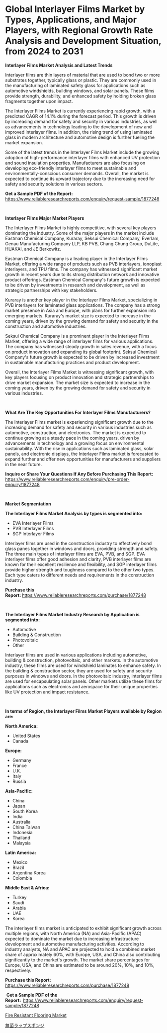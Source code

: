 <p><h1>Global Interlayer Films Market by Types, Applications, and Major Players, with Regional Growth Rate Analysis and Development Situation, from 2024 to 2031</h1></p><p><strong>Interlayer Films Market Analysis and Latest Trends</strong></p>
<p><p>Interlayer films are thin layers of material that are used to bond two or more substrates together, typically glass or plastic. They are commonly used in the manufacturing of laminated safety glass for applications such as automotive windshields, building windows, and solar panels. These films provide strength, durability, and enhanced safety by holding broken glass fragments together upon impact.</p><p>The Interlayer Films Market is currently experiencing rapid growth, with a predicted CAGR of 14.1% during the forecast period. This growth is driven by increasing demand for safety and security in various industries, as well as advancements in technology leading to the development of new and improved interlayer films. In addition, the rising trend of using laminated glass in modern architecture and automotive design is further fueling the market expansion.</p><p>Some of the latest trends in the Interlayer Films Market include the growing adoption of high-performance interlayer films with enhanced UV protection and sound insulation properties. Manufacturers are also focusing on developing eco-friendly interlayer films to meet sustainable and environmentally-conscious consumer demands. Overall, the market is expected to continue its upward trajectory due to the increasing need for safety and security solutions in various sectors.</p></p>
<p><strong>Get a Sample PDF of the Report:&nbsp;</strong> <a href="https://www.reliableresearchreports.com/enquiry/request-sample/1877248">https://www.reliableresearchreports.com/enquiry/request-sample/1877248</a></p>
<p>&nbsp;</p>
<p><strong>Interlayer Films Major Market Players</strong></p>
<p><p>The Interlayer Films Market is highly competitive, with several key players dominating the industry. Some of the major players in the market include Eastman Chemical Company, Kuraray, Seksui Chemical Company, Everlam, Genau Manufacturing Company LLP, KB PVB, Chang Chung Group, DuLite, HUAKAI, and JE Berkowitz.</p><p>Eastman Chemical Company is a leading player in the Interlayer Films Market, offering a wide range of products such as PVB interlayers, ionoplast interlayers, and TPU films. The company has witnessed significant market growth in recent years due to its strong distribution network and innovative product offerings. Eastman Chemical Company's future growth is expected to be driven by investments in research and development, as well as strategic partnerships with key stakeholders.</p><p>Kuraray is another key player in the Interlayer Films Market, specializing in PVB interlayers for laminated glass applications. The company has a strong market presence in Asia and Europe, with plans for further expansion into emerging markets. Kuraray's market size is expected to increase in the coming years, driven by the growing demand for safety and security in the construction and automotive industries.</p><p>Seksui Chemical Company is a prominent player in the Interlayer Films Market, offering a wide range of interlayer films for various applications. The company has witnessed steady growth in sales revenue, with a focus on product innovation and expanding its global footprint. Seksui Chemical Company's future growth is expected to be driven by increased investment in sustainable manufacturing practices and product development.</p><p>Overall, the Interlayer Films Market is witnessing significant growth, with key players focusing on product innovation and strategic partnerships to drive market expansion. The market size is expected to increase in the coming years, driven by the growing demand for safety and security in various industries.</p></p>
<p>&nbsp;</p>
<p><strong>What Are The Key Opportunities For Interlayer Films Manufacturers?</strong></p>
<p><p>The Interlayer Films market is experiencing significant growth due to the increasing demand for safety and security in various industries such as automotive, construction, and electronics. The market is expected to continue growing at a steady pace in the coming years, driven by advancements in technology and a growing focus on environmental sustainability. With the rise in applications such as laminated glass, solar panels, and electronic displays, the Interlayer Films market is forecasted to expand further and offer new opportunities for manufacturers and suppliers in the near future.</p></p>
<p><strong>Inquire or Share Your Questions If Any Before Purchasing This Report:</strong> <a href="https://www.reliableresearchreports.com/enquiry/pre-order-enquiry/1877248">https://www.reliableresearchreports.com/enquiry/pre-order-enquiry/1877248</a></p>
<p>&nbsp;</p>
<p><strong>Market Segmentation</strong></p>
<p><strong>The Interlayer Films Market Analysis by types is segmented into:</strong></p>
<p><ul><li>EVA Interlayer Films</li><li>PVB Interlayer Films</li><li>SGP Interlayer Films</li></ul></p>
<p><p>Interlayer films are used in the construction industry to effectively bond glass panes together in windows and doors, providing strength and safety. The three main types of interlayer films are EVA, PVB, and SGP. EVA interlayer films offer good adhesion and clarity, PVB interlayer films are known for their excellent resilience and flexibility, and SGP interlayer films provide higher strength and toughness compared to the other two types. Each type caters to different needs and requirements in the construction industry.</p></p>
<p><strong>Purchase this Report:&nbsp;</strong><a href="https://www.reliableresearchreports.com/purchase/1877248">https://www.reliableresearchreports.com/purchase/1877248</a></p>
<p>&nbsp;</p>
<p><strong>The Interlayer Films Market Industry Research by Application is segmented into:</strong></p>
<p><ul><li>Automotive</li><li>Building & Construction</li><li>Photovoltaic</li><li>Other</li></ul></p>
<p><p>Interlayer films are used in various applications including automotive, building & construction, photovoltaic, and other markets. In the automotive industry, these films are used for windshield laminates to enhance safety. In the building & construction sector, they are used for safety and security purposes in windows and doors. In the photovoltaic industry, interlayer films are used for encapsulating solar panels. Other markets utilize these films for applications such as electronics and aerospace for their unique properties like UV protection and impact resistance.</p></p>
<p>&nbsp;</p>
<p><strong>In terms of Region, the Interlayer Films Market Players available by Region are:</strong></p>
<p>
    <p> <strong> North America: </strong>
        <ul>
            <li>United States</li>
            <li>Canada</li>
        </ul>
        </p> 
    <p> <strong> Europe: </strong>
        <ul>
            <li>Germany</li>
            <li>France</li>
            <li>U.K.</li>
            <li>Italy</li>
            <li>Russia</li>
        </ul>
        </p> 
    <p> <strong> Asia-Pacific: </strong>
        <ul>
            <li>China</li>
            <li>Japan</li>
            <li>South Korea</li>
            <li>India</li>
            <li>Australia</li>
            <li>China Taiwan</li>
            <li>Indonesia</li>
            <li>Thailand</li>
            <li>Malaysia</li>
        </ul>
        </p> 
    <p> <strong> Latin America: </strong>
        <ul>
            <li>Mexico</li>
            <li>Brazil</li>
            <li>Argentina Korea</li>
            <li>Colombia</li>
        </ul>
        </p> 
    <p> <strong> Middle East & Africa: </strong>
        <ul>
            <li>Turkey</li>
            <li>Saudi</li>
            <li>Arabia</li>
            <li>UAE</li>
            <li>Korea</li>
        </ul>
    </p>
    </p>
<p><p>The interlayer films market is anticipated to exhibit significant growth across multiple regions, with North America (NA) and Asia-Pacific (APAC) expected to dominate the market due to increasing infrastructure development and automotive manufacturing activities. According to industry analysts, NA and APAC are projected to hold a combined market share of approximately 60%, with Europe, USA, and China also contributing significantly to the market's growth. The market share percentages for Europe, USA, and China are estimated to be around 20%, 10%, and 10%, respectively.</p></p>
<p><strong>Purchase this Report: </strong><a href="https://www.reliableresearchreports.com/purchase/1877248">https://www.reliableresearchreports.com/purchase/1877248</a></p>
<p>&nbsp;<strong>Get a Sample PDF of the Report:&nbsp;&nbsp;</strong><a href="https://www.reliableresearchreports.com/enquiry/request-sample/1877248">https://www.reliableresearchreports.com/enquiry/request-sample/1877248</a></p>
<p><strong></strong></p>
<p><p><a href="https://github.com/GroverBarry/Market-Research-Report-List-4/blob/main/fire-resistant-flooring-market.md">Fire Resistant Flooring Market</a></p><p><a href="https://github.com/ppmazlotr77499/Market-Research-Report-List-1/blob/main/1674797194252.md">無菌ラップスポンジ</a></p></p>